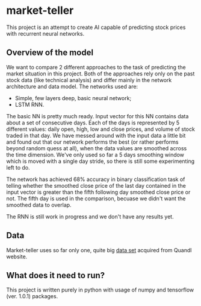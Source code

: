 # market-teller

This project is an attempt to create AI capable of predicting stock prices with recurrent neural networks.

## Overview of the model

We want to compare 2 different approaches to the task of predicting the market situation in this project. Both of the approaches rely only on the past stock data (like technical analysis) and differ mainly in the network architecture and data model. The networks used are:
- Simple, few layers deep, basic neural network; 
- LSTM RNN.

The basic NN is pretty much ready. Input vector for this NN contains data about a set of consecutive days. Each of the days is represented by 5 different values: daily open, high, low and close prices, and volume of stock traded in that day. We have messed around with the input data a little bit and found out that our network performs the best (or rather performs beyond random quess at all), when the data values are smoothed across the time dimension. We've only used so far a 5 days smoothing window which is moved with a single day stride, so there is still some experimenting left to do. 

The network has achieved 68% accuracy in binary classification task of telling whether the smoothed close price of the last day contained in the input vector is greater than the fifth following day smoothed close price or not. The fifth day is used in the comparison, becuase we didn't want the smoothed data to overlap.

The RNN is still work in progress and we don't have any results yet.

## Data

Market-teller uses so far only one, quite big [data set](https://www.quandl.com/product/WIKIP/WIKI/PRICES-Quandl-End-Of-Day-Stocks-Info) acquired from Quandl website.

## What does it need to run?

This project is written purely in python with usage of numpy and tensorflow (ver. 1.0.1) packages.
